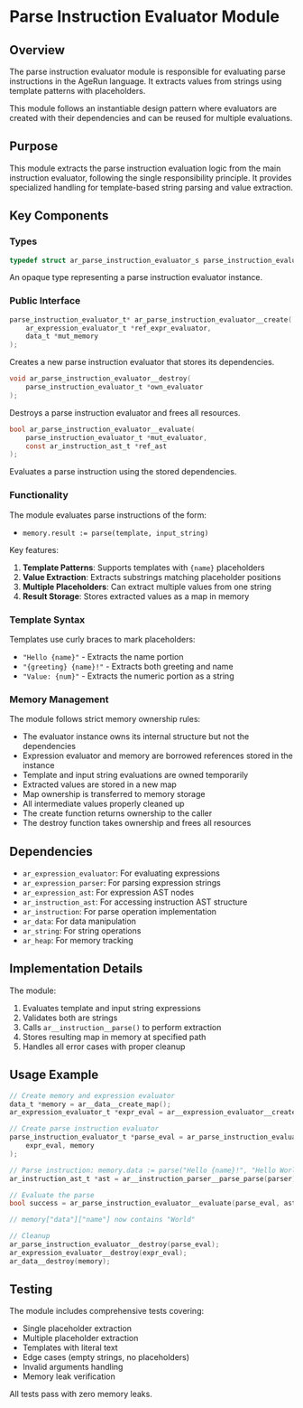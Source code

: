 # Parse Instruction Evaluator Module

## Overview

The parse instruction evaluator module is responsible for evaluating parse instructions in the AgeRun language. It extracts values from strings using template patterns with placeholders.

This module follows an instantiable design pattern where evaluators are created with their dependencies and can be reused for multiple evaluations.

## Purpose

This module extracts the parse instruction evaluation logic from the main instruction evaluator, following the single responsibility principle. It provides specialized handling for template-based string parsing and value extraction.

## Key Components

### Types

```c
typedef struct ar_parse_instruction_evaluator_s parse_instruction_evaluator_t;
```

An opaque type representing a parse instruction evaluator instance.

### Public Interface

```c
parse_instruction_evaluator_t* ar_parse_instruction_evaluator__create(
    ar_expression_evaluator_t *ref_expr_evaluator,
    data_t *mut_memory
);
```
Creates a new parse instruction evaluator that stores its dependencies.

```c
void ar_parse_instruction_evaluator__destroy(
    parse_instruction_evaluator_t *own_evaluator
);
```
Destroys a parse instruction evaluator and frees all resources.

```c
bool ar_parse_instruction_evaluator__evaluate(
    parse_instruction_evaluator_t *mut_evaluator,
    const ar_instruction_ast_t *ref_ast
);
```
Evaluates a parse instruction using the stored dependencies.


### Functionality

The module evaluates parse instructions of the form:
- `memory.result := parse(template, input_string)`

Key features:
1. **Template Patterns**: Supports templates with `{name}` placeholders
2. **Value Extraction**: Extracts substrings matching placeholder positions
3. **Multiple Placeholders**: Can extract multiple values from one string
4. **Result Storage**: Stores extracted values as a map in memory

### Template Syntax

Templates use curly braces to mark placeholders:
- `"Hello {name}"` - Extracts the name portion
- `"{greeting} {name}!"` - Extracts both greeting and name
- `"Value: {num}"` - Extracts the numeric portion as a string

### Memory Management

The module follows strict memory ownership rules:
- The evaluator instance owns its internal structure but not the dependencies
- Expression evaluator and memory are borrowed references stored in the instance
- Template and input string evaluations are owned temporarily
- Extracted values are stored in a new map
- Map ownership is transferred to memory storage
- All intermediate values properly cleaned up
- The create function returns ownership to the caller
- The destroy function takes ownership and frees all resources

## Dependencies

- `ar_expression_evaluator`: For evaluating expressions
- `ar_expression_parser`: For parsing expression strings
- `ar_expression_ast`: For expression AST nodes
- `ar_instruction_ast`: For accessing instruction AST structure
- `ar_instruction`: For parse operation implementation
- `ar_data`: For data manipulation
- `ar_string`: For string operations
- `ar_heap`: For memory tracking

## Implementation Details

The module:
1. Evaluates template and input string expressions
2. Validates both are strings
3. Calls `ar__instruction__parse()` to perform extraction
4. Stores resulting map in memory at specified path
5. Handles all error cases with proper cleanup

## Usage Example

```c
// Create memory and expression evaluator
data_t *memory = ar__data__create_map();
ar_expression_evaluator_t *expr_eval = ar__expression_evaluator__create(memory, NULL);

// Create parse instruction evaluator
parse_instruction_evaluator_t *parse_eval = ar_parse_instruction_evaluator__create(
    expr_eval, memory
);

// Parse instruction: memory.data := parse("Hello {name}!", "Hello World!")
ar_instruction_ast_t *ast = ar__instruction_parser__parse_parse(parser);

// Evaluate the parse
bool success = ar_parse_instruction_evaluator__evaluate(parse_eval, ast);

// memory["data"]["name"] now contains "World"

// Cleanup
ar_parse_instruction_evaluator__destroy(parse_eval);
ar_expression_evaluator__destroy(expr_eval);
ar_data__destroy(memory);
```

## Testing

The module includes comprehensive tests covering:
- Single placeholder extraction
- Multiple placeholder extraction
- Templates with literal text
- Edge cases (empty strings, no placeholders)
- Invalid arguments handling
- Memory leak verification

All tests pass with zero memory leaks.